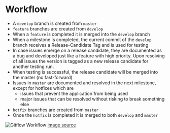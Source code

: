 # Workflow

- A `develop` branch is created from `master`
- `feature` branches are created from `develop`
- When a `feature` is completed it is merged into the `develop` branch
- When a milestone is completed, the current commit of the `develop` branch receives a Release-Candidate Tag and 
is used for testing
- In case issues emerge on a release candidate, they are documented as a bug and developed just like a feature with
high priority. Upon resolving of all issues the version is tagged as a new release candidate for another testing run.
- When testing is successful, the release candidate will be merged into the master (no fast-forward)
- Issues in `master` are documented and resolved in the next milestone, except for hotfixes which are
  - issues that prevent the application from being used
  - major issues that can be resolved without risking to break something else
- `hotfix` branches are created from `master`
- Once the `hotfix` is completed it is merged to both `develop` and `master`

![Gitflow Workflow](https://wac-cdn.atlassian.com/dam/jcr:b5259cce-6245-49f2-b89b-9871f9ee3fa4/03%20(2).svg?cdnVersion=995)
[image source](https://www.atlassian.com/git/tutorials/comparing-workflows/gitflow-workflow)
